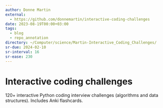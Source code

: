 ```yaml
---
author: Donne Martin
external:
  - https://github.com/donnemartin/interactive-coding-challenges
date: 2023-08-19T00:00+03:00
tags:
  - blog
  - repo_annotation
directory: ~/Computer/science/Martin-Interactive_Coding_Challenges/
sr-due: 2024-02-10
sr-interval: 16
sr-ease: 230
---
```


# Interactive coding challenges

120+ interactive Python coding interview challenges (algorithms and data
structures).  Includes Anki flashcards.
